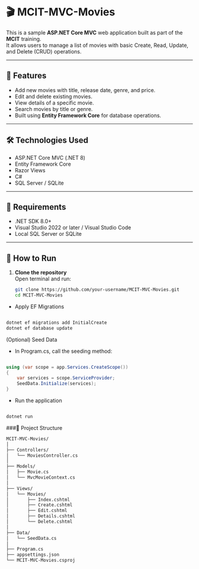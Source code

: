 # 🎬 MCIT-MVC-Movies

This is a sample **ASP.NET Core MVC** web application built as part of the **MCIT** training.  
It allows users to manage a list of movies with basic Create, Read, Update, and Delete (CRUD) operations.

---

## 🧾 Features

- Add new movies with title, release date, genre, and price.
- Edit and delete existing movies.
- View details of a specific movie.
- Search movies by title or genre.
- Built using **Entity Framework Core** for database operations.

---

## 🛠️ Technologies Used

- ASP.NET Core MVC (.NET 8)
- Entity Framework Core
- Razor Views
- C#
- SQL Server / SQLite

---

## 💽 Requirements

- .NET SDK 8.0+
- Visual Studio 2022 or later / Visual Studio Code
- Local SQL Server or SQLite

---

## 🚀 How to Run

1. **Clone the repository**  
   Open terminal and run:

   ``` bash
   git clone https://github.com/your-username/MCIT-MVC-Movies.git
   cd MCIT-MVC-Movies
   ```
- Apply EF Migrations

```bash

dotnet ef migrations add InitialCreate
dotnet ef database update
```
(Optional) Seed Data
- In Program.cs, call the seeding method:

```csharp

using (var scope = app.Services.CreateScope())
{
    var services = scope.ServiceProvider;
    SeedData.Initialize(services);
}
```
- Run the application

```bash

dotnet run
```

###📁 Project Structure

```bash
MCIT-MVC-Movies/
│
├── Controllers/
│   └── MoviesController.cs
│
├── Models/
│   ├── Movie.cs
│   └── MvcMovieContext.cs
│
├── Views/
│   └── Movies/
│       ├── Index.cshtml
│       ├── Create.cshtml
│       ├── Edit.cshtml
│       ├── Details.cshtml
│       └── Delete.cshtml
│
├── Data/
│   └── SeedData.cs
│
├── Program.cs
├── appsettings.json
└── MCIT-MVC-Movies.csproj
```